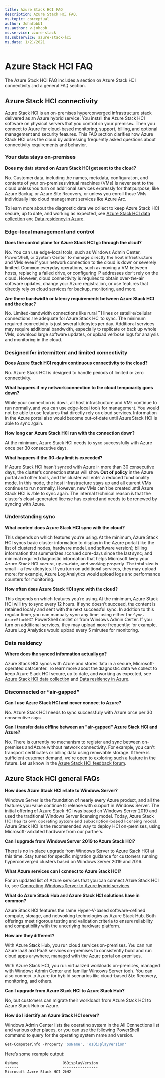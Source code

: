 ```yaml
---
title: Azure Stack HCI FAQ
description: Azure Stack HCI FAQ.
ms.topic: conceptual
author: JohnCobb1
ms.author: v-johcob
ms.service: azure-stack
ms.subservice: azure-stack-hci
ms.date: 1/21/2021
---
```


# Azure Stack HCI FAQ
The Azure Stack HCI FAQ includes a section on Azure Stack HCI connectivity and a general FAQ section.

## Azure Stack HCI connectivity
Azure Stack HCI is an on-premises hyperconverged infrastructure stack delivered as an Azure hybrid service. You install the Azure Stack HCI software on physical servers that you control on your premises. Then you connect to Azure for cloud-based monitoring, support, billing, and optional management and security features. This FAQ section clarifies how Azure Stack HCI uses the cloud by addressing frequently asked questions about connectivity requirements and behavior.

### Your data stays on-premises

**Does my data stored on Azure Stack HCI get sent to the cloud?**

No. Customer data, including the names, metadata, configuration, and contents of your on-premises virtual machines (VMs) is never sent to the cloud unless you turn on additional services expressly for that purpose, like Azure Backup or Azure Site Recovery, or unless you enroll those VMs individually into cloud management services like Azure Arc.

To learn more about the diagnostic data we collect to keep Azure Stack HCI secure, up to date, and working as expected, see [Azure Stack HCI data collection](concepts/data-collection.md) and [Data residency in Azure](https://azure.microsoft.com/global-infrastructure/data-residency/).

### Edge-local management and control

**Does the control plane for Azure Stack HCI go through the cloud?**

No. You can use edge-local tools, such as Windows Admin Center, PowerShell, or System Center, to manage directly the host infrastructure and VMs even if your network connection to the cloud is down or severely limited. Common everyday operations, such as moving a VM between hosts, replacing a failed drive, or configuring IP addresses don’t rely on the cloud. However, cloud connectivity is required to obtain over-the-air software updates, change your Azure registration, or use features that directly rely on cloud services for backup, monitoring, and more.

**Are there bandwidth or latency requirements between Azure Stack HCI and the cloud?**

No. Limited-bandwidth connections like rural T1 lines or satellite/cellular connections are adequate for Azure Stack HCI to sync. The minimum required connectivity is just several kilobytes per day. Additional services may require additional bandwidth, especially to replicate or back up whole VMs, download large software updates, or upload verbose logs for analysis and monitoring in the cloud.

### Designed for intermittent and limited connectivity

**Does Azure Stack HCI require continuous connectivity to the cloud?**

No. Azure Stack HCI is designed to handle periods of limited or zero connectivity.

**What happens if my network connection to the cloud temporarily goes down?**

While your connection is down, all host infrastructure and VMs continue to run normally, and you can use edge-local tools for management. You would not be able to use features that directly rely on cloud services. Information in the Azure portal also would become out-of-date until Azure Stack HCI is able to sync again.

**How long can Azure Stack HCI run with the connection down?**

At the minimum, Azure Stack HCI needs to sync successfully with Azure once per 30 consecutive days.

**What happens if the 30-day limit is exceeded?**

If Azure Stack HCI hasn’t synced with Azure in more than 30 consecutive days, the cluster’s connection status will show **Out of policy** in the Azure portal and other tools, and the cluster will enter a reduced functionality mode. In this mode, the host infrastructure stays up and all current VMs continue to run normally. However, new VMs can’t be created until Azure Stack HCI is able to sync again. The internal technical reason is that the cluster’s cloud-generated license has expired and needs to be renewed by syncing with Azure.

### Understanding sync

**What content does Azure Stack HCI sync with the cloud?**

This depends on which features you’re using. At the minimum, Azure Stack HCI syncs basic cluster information to display in the Azure portal (like the list of clustered nodes, hardware model, and software version); billing information that summarizes accrued core-days since the last sync; and minimal required diagnostic information that helps Microsoft keep your Azure Stack HCI secure, up-to-date, and working properly. The total size is small – a few kilobytes. If you turn on additional services, they may upload more: for example, Azure Log Analytics would upload logs and performance counters for monitoring.

**How often does Azure Stack HCI sync with the cloud?**

This depends on which features you’re using. At the minimum, Azure Stack HCI will try to sync every 12 hours. If sync doesn’t succeed, the content is retained locally and sent with the next successful sync. In addition to this regular timer, you can manually sync any time, using either the `Sync-AzureStackHCI` PowerShell cmdlet or from Windows Admin Center. If you turn on additional services, they may upload more frequently: for example, Azure Log Analytics would upload every 5 minutes for monitoring.

### Data residency

**Where does the synced information actually go?**

Azure Stack HCI syncs with Azure and stores data in a secure, Microsoft-operated datacenter. To learn more about the diagnostic data we collect to keep Azure Stack HCI secure, up to date, and working as expected, see [Azure Stack HCI data collection](concepts/data-collection.md) and [Data residency in Azure](https://azure.microsoft.com/global-infrastructure/data-residency/).

### Disconnected or “air-gapped”

**Can I use Azure Stack HCI and never connect to Azure?**

No. Azure Stack HCI needs to sync successfully with Azure once per 30 consecutive days.

**Can I transfer data offline between an "air-gapped" Azure Stack HCI and Azure?**

No. There is currently no mechanism to register and sync between on-premises and Azure without network connectivity. For example, you can't transport certificates or billing data using removable storage. If there is sufficient customer demand, we're open to exploring such a feature in the future. Let us know in the [Azure Stack HCI feedback forum](https://feedback.azure.com/forums/929833-azure-stack-hci).

## Azure Stack HCI general FAQs

**How does Azure Stack HCI relate to Windows Server?**

Windows Server is the foundation of nearly every Azure product, and all the features you value continue to release with support in Windows Server. The initial offering of Azure Stack HCI was based on Windows Server 2019 and used the traditional Windows Server licensing model. Today, Azure Stack HCI has its own operating system and subscription-based licensing model. Azure Stack HCI is the recommended way to deploy HCI on-premises, using Microsoft-validated hardware from our partners.

**Can I upgrade from Windows Server 2019 to Azure Stack HCI?**

There is no in-place upgrade from Windows Server to Azure Stack HCI at this time. Stay tuned for specific migration guidance for customers running hyperconverged clusters based on Windows Server 2019 and 2016.

**What Azure services can I connect to Azure Stack HCI?**

For an updated list of Azure services that you can connect Azure Stack HCI to, see [Connecting Windows Server to Azure hybrid services](/windows-server/manage/windows-admin-center/azure/index).

**What do Azure Stack Hub and Azure Stack HCI solutions have in common?**

Azure Stack HCI features the same Hyper-V-based software-defined compute, storage, and networking technologies as Azure Stack Hub. Both offerings meet rigorous testing and validation criteria to ensure reliability and compatibility with the underlying hardware platform.

**How are they different?**

With Azure Stack Hub, you run cloud services on-premises. You can run Azure IaaS and PaaS services on-premises to consistently build and run cloud apps anywhere, managed with the Azure portal on-premises.

With Azure Stack HCI, you run virtualized workloads on-premises, managed with Windows Admin Center and familiar Windows Server tools. You can also connect to Azure for hybrid scenarios like cloud-based Site Recovery, monitoring, and others.

**Can I upgrade from Azure Stack HCI to Azure Stack Hub?**

No, but customers can migrate their workloads from Azure Stack HCI to Azure Stack Hub or Azure.

**How do I identify an Azure Stack HCI server?**

Windows Admin Center lists the operating system in the All Connections list and various other places, or you can use the following PowerShell command to query for the operating system name and version.

```PowerShell
Get-ComputerInfo -Property 'osName', 'osDisplayVersion'
```

Here’s some example output:

```
OsName                    OSDisplayVersion
------                    ----------------
Microsoft Azure Stack HCI 20H2
```
